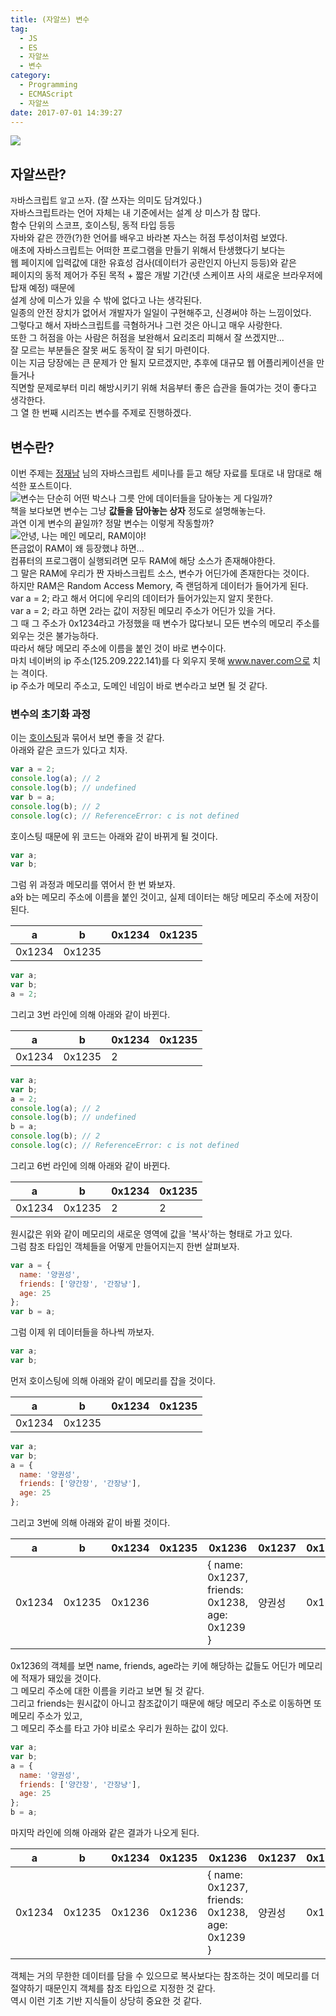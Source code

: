 ```yaml
---
title: (자알쓰) 변수
tag:
  - JS
  - ES
  - 자알쓰
  - 변수
category:
  - Programming
  - ECMAScript
  - 자알쓰
date: 2017-07-01 14:39:27
---
```


![](thumb.png)  
## 자알쓰란?
`자`바스크립트 `알`고 `쓰`자. (잘 쓰자는 의미도 담겨있다.)  
자바스크립트라는 언어 자체는 내 기준에서는 설계 상 미스가 참 많다.  
함수 단위의 스코프, 호이스팅, 동적 타입 등등  
자바와 같은 깐깐(?)한 언어를 배우고 바라본 자스는 허점 투성이처럼 보였다.  
애초에 자바스크립트는 어떠한 프로그램을 만들기 위해서 탄생했다기 보다는  
웹 페이지에 입력값에 대한 유효성 검사(데이터가 공란인지 아닌지 등등)와 같은  
페이지의 동적 제어가 주된 목적 + 짧은 개발 기간(넷 스케이프 사의 새로운 브라우저에 탑재 예정) 때문에  
설계 상에 미스가 있을 수 밖에 없다고 나는 생각된다.  
일종의 안전 장치가 없어서 개발자가 일일이 구현해주고, 신경써야 하는 느낌이었다.  
그렇다고 해서 자바스크립트를 극혐하거나 그런 것은 아니고 매우 사랑한다.  
또한 그 허점을 아는 사람은 허점을 보완해서 요리조리 피해서 잘 쓰겠지만...  
잘 모르는 부분들은 잘못 써도 동작이 잘 되기 마련이다.  
이는 지금 당장에는 큰 문제가 안 될지 모르겠지만, 추후에 대규모 웹 어플리케이션을 만들거나  
직면할 문제로부터 미리 해방시키기 위해 처음부터 좋은 습관을 들여가는 것이 좋다고 생각한다.  
그 열 한 번째 시리즈는 변수를 주제로 진행하겠다.  

## 변수란?
이번 주제는 [정재남](https://www.facebook.com/gomugomm?fref=ts) 님의 자바스크립트 세미나를 듣고 해당 자료를 토대로 내 맘대로 해석한 포스트이다.  
![변수는 단순히 어떤 박스나 그릇 안에 데이터들을 담아놓는 게 다일까?](variable.png)  
책을 보다보면 변수는 그냥 **값들을 담아놓는 상자** 정도로 설명해놓는다.  
과연 이게 변수의 끝일까? 정말 변수는 이렇게 작동할까?  
![안녕, 나는 메인 메모리, RAM이야!](ram.jpg)  
뜬금없이 RAM이 왜 등장했냐 하면...  
컴퓨터의 프로그램이 실행되려면 모두 RAM에 해당 소스가 존재해야한다.  
그 말은 RAM에 우리가 짠 자바스크립트 소스, 변수가 어딘가에 존재한다는 것이다.  
하지만 RAM은 Random Access Memory, 즉 랜덤하게 데이터가 들어가게 된다.  
var a = 2; 라고 해서 어디에 우리의 데이터가 들어가있는지 알지 못한다.  
var a = 2; 라고 하면 2라는 값이 저장된 메모리 주소가 어딘가 있을 거다.  
그 때 그 주소가 0x1234라고 가정했을 때 변수가 많다보니 모든 변수의 메모리 주소를 외우는 것은 불가능하다.  
따라서 해당 메모리 주소에 이름을 붙인 것이 바로 변수이다.  
마치 네이버의 ip 주소(125.209.222.141)를 다 외우지 못해 www.naver.com으로 치는 격이다.  
ip 주소가 메모리 주소고, 도메인 네임이 바로 변수라고 보면 될 것 같다.  

### 변수의 초기화 과정
이는 [호이스팅](/2017/04/26/js-002-hoisting/)과 묶어서 보면 좋을 것 같다.  
아래와 같은 코드가 있다고 치자.  
```javascript
var a = 2;
console.log(a); // 2
console.log(b); // undefined
var b = a;
console.log(b); // 2
console.log(c); // ReferenceError: c is not defined
```

호이스팅 때문에 위 코드는 아래와 같이 바뀌게 될 것이다.  
```javascript
var a;
var b;
```

그럼 위 과정과 메모리를 엮어서 한 번 봐보자.  
a와 b는 메모리 주소에 이름을 붙인 것이고, 실제 데이터는 해당 메모리 주소에 저장이 된다.  


| a      | b       | 0x1234 | 0x1235 |
|--------|---------|--------|--------|
| 0x1234 | 0x1235  |        |        |

```javascript
var a;
var b;
a = 2;
```

그리고 3번 라인에 의해 아래와 같이 바뀐다.  

| a      | b       | 0x1234 | 0x1235 |
|--------|---------|--------|--------|
| 0x1234 | 0x1235  | 2      |        |

```javascript
var a;
var b;
a = 2;
console.log(a); // 2
console.log(b); // undefined
b = a;
console.log(b); // 2
console.log(c); // ReferenceError: c is not defined
```

그리고 6번 라인에 의해 아래와 같이 바뀐다.

| a      | b       | 0x1234 | 0x1235 |
|--------|---------|--------|--------|
| 0x1234 | 0x1235  | 2      | 2      |

원시값은 위와 같이 메모리의 새로운 영역에 값을 '복사'하는 형태로 가고 있다.  
그럼 참조 타입인 객체들을 어떻게 만들어지는지 한번 살펴보자.  

```javascript
var a = {
  name: '양권성',
  friends: ['양간장', '간장냥'],
  age: 25
};
var b = a;
```
그럼 이제 위 데이터들을 하나씩 까보자.
```javascript
var a;
var b;
```

먼저 호이스팅에 의해 아래와 같이 메모리를 잡을 것이다.  

| a      | b       | 0x1234 | 0x1235 |
|--------|---------|--------|--------|
| 0x1234 | 0x1235  |        |        |

```javascript
var a;
var b;
a = {
  name: '양권성',
  friends: ['양간장', '간장냥'],
  age: 25
};
```

그리고 3번에 의해 아래와 같이 바뀔 것이다.  

| a      | b       | 0x1234 | 0x1235 | 0x1236                                         | 0x1237 | 0x1238 | 0x1239 | 0x1240               |
|--------|---------|--------|--------|------------------------------------------------|--------|--------|--------|----------------------|
| 0x1234 | 0x1235  | 0x1236 |        | { name: 0x1237, friends: 0x1238, age: 0x1239 } | 양권성 | 0x1240 | 25     | ['양간장', '간장냥'] |
0x1236의 객체를 보면 name, friends, age라는 키에 해당하는 값들도 어딘가 메모리에 적재가 돼있을 것이다.  
그 메모리 주소에 대한 이름을 키라고 보면 될 것 같다.  
그리고 friends는 원시값이 아니고 참조값이기 때문에 해당 메모리 주소로 이동하면 또 메모리 주소가 있고,  
그 메모리 주소를 타고 가야 비로소 우리가 원하는 값이 있다.  
```javascript
var a;
var b;
a = {
  name: '양권성',
  friends: ['양간장', '간장냥'],
  age: 25
};
b = a;
```
마지막 라인에 의해 아래와 같은 결과가 나오게 된다.  

| a      | b       | 0x1234 | 0x1235 | 0x1236                                         | 0x1237 | 0x1238 | 0x1239 | 0x1240               |
|--------|---------|--------|--------|------------------------------------------------|--------|--------|--------|----------------------|
| 0x1234 | 0x1235  | 0x1236 | 0x1236 | { name: 0x1237, friends: 0x1238, age: 0x1239 } | 양권성 | 0x1240 | 25     | ['양간장', '간장냥'] |

객체는 거의 무한한 데이터를 담을 수 있으므로 복사보다는 참조하는 것이 메모리를 더 절약하기 때문인지 객체를 참조 타입으로 지정한 것 같다.  
역시 이런 기초 기반 지식들이 상당히 중요한 것 같다.  
